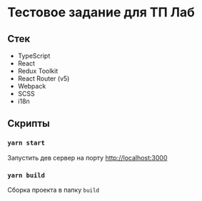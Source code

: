 # Тестовое задание для ТП Лаб

## Стек

- TypeScript
- React
- Redux Toolkit
- React Router (v5)
- Webpack
- SCSS
- i18n

## Скрипты

### `yarn start`

Запустить дев сервер на порту [http://localhost:3000](http://localhost:3000)

### `yarn build`

Сборка проекта в папку `build`

